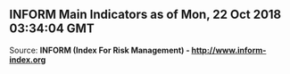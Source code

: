 ## INFORM Main Indicators as of Mon, 22 Oct 2018 03:34:04 GMT

Source: **INFORM (Index For Risk Management) - http://www.inform-index.org**